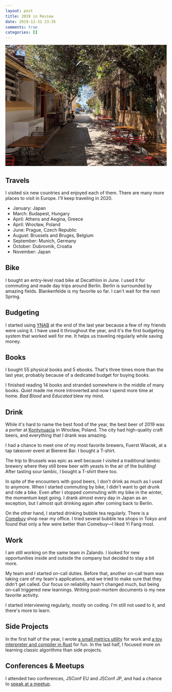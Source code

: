 ```yaml
---
layout: post
title: 2019 in Review
date: 2019-12-31 23:35
comments: true
categories: []
---
```


![Aegina island in April](/images/2019-aegina.jpg)

## Travels

I visited six new countries and enjoyed each of them. There are many more places to visit in Europe. I'll keep traveling in 2020.

- January: Japan
- March: Budapest, Hungary
- April: Athens and Aegina, Greece
- April: Wrocław, Poland
- June: Prague, Czech Republic
- August: Brussels and Bruges, Belgium
- September: Munich, Germany
- October: Dubrovnik, Croatia
- November: Japan

## Bike

I bought an entry-level road bike at Decathlon in June. I used it for commuting and made day trips around Berlin. Berlin is surrounded by amazing fields. Blankenfelde is my favorite so far. I can't wait for the next Spring.

## Budgeting

I started using [YNAB](https://www.youneedabudget.com/) at the end of the last year because a few of my friends were using it. I have used it throughout the year, and it's the first budgeting system that worked well for me. It helps us traveling regularly while saving money.

## Books

I bought 55 physical books and 5 ebooks. That's three times more than the last year, probably because of a dedicated budget for buying books.

I finished reading 14 books and stranded somewhere in the middle of many books. _Quiet_ made me more introverted and now I spend more time at home. _Bad Blood_ and _Educated_ blew my mind.

## Drink

While it's hard to name the best food of the year, the best beer of 2019 was a porter at [Kontynuacja](https://goo.gl/maps/9X7UMJnqB1MrzqJcA) in Wrocław, Poland. The city had high-quality craft beers, and everything that I drank was amazing.

I had a chance to meet one of my most favorite brewers, Fuerst Wiacek, at a tap takeover event at Biererei Bar. I bought a T-shirt.

The trip to Brussels was epic as well because I visited a traditional lambic brewery where they still brew beer with yeasts in the air of the building! After tasting sour lambic, I bought a T-shirt there too.

In spite of the encounters with good beers, I don't drink as much as I used to anymore. When I started commuting by bike, I didn't want to get drunk and ride a bike. Even after I stopped commuting with my bike in the winter, the momentum kept going. I drank almost every day in Japan as an exception, but I almost quit drinking again after coming back to Berlin.

On the other hand, I started drinking bubble tea regularly. There is a [Comebuy](http://www.comebuy2002.de/) shop near my office. I tried several bubble tea shops in Tokyo and found that only a few were better than Comebuy—I liked Yi Fang most.

## Work

I am still working on the same team in Zalando. I looked for new opportunities inside and outside the company but decided to stay a bit more.

My team and I started on-call duties. Before that, another on-call team was taking care of my team's applications, and we tried to make sure that they didn't get called. Our focus on reliability hasn't changed much, but being on-call triggered new learnings. Writing post-mortem documents is my new favorite activity.

I started interviewing regularly, mostly on coding. I'm still not used to it, and there's more to learn.

## Side Projects

In the first half of the year, I wrote [a small metrics utility](https://github.com/shuhei/rolling-window) for work and [a toy interpreter and compiler in Rust](/blog/2019/10/06/interpreter-and-compiler-in-rust/) for fun. In the last half, I focused more on learning classic algorithms than side projects.

## Conferences & Meetups

I attended two conferences, JSConf EU and JSConf JP, and had a chance to [speak at a meetup](https://speakerdeck.com/shuhei/profiling-node-dot-js-apps-on-production).
